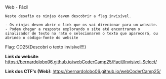 Web - Fácil

    Neste desafio os ninjas devem descobrir a flag invisível.

    - Os ninjas devem abrir o link que os vai direcionar para um website.
    - Podem chegar a resposta explorando o site até encontrarem o sinalizador de texto no rato e selecionarem o texto que aparecerá, ou abrindo o código-fonte do website

Flag: CD25{Descobri o texto invisível!!!}

**Link do website**: https://bernardolobo06.github.io/webCoderCamp25/Facil/Invisivel-Select/

**Link dos CTF's (Web)**: https://bernardolobo06.github.io/webCoderCamp25/